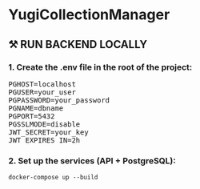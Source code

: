 # YugiCollectionManager

## ⚒️ RUN BACKEND LOCALLY
### 1. Create the .env file in the root of the project:
<pre>
PGHOST=localhost
PGUSER=your_user
PGPASSWORD=your_password
PGNAME=dbname
PGPORT=5432
PGSSLMODE=disable
JWT_SECRET=your_key
JWT_EXPIRES_IN=2h
</pre>

### 2. Set up the services (API + PostgreSQL):
`docker-compose up --build`
